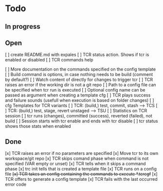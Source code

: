# Todo

## In progress

## Open

[ ] create README.md with expales
[ ] TCR status action. Shows if tcr is enabled or disabled
[ ] TCR commands help

[ ] More documentation on the commands specified on the config template
  [ ] Build command is options, in case nothing needs to be build (comment by default?)
[ ] Watch content of directly for changes to trigger tcr
[ ] TCR raises an error if the working dir is not a git repo
[ ] Path to a config file can be specified when tcr run is executed
[ ] Optional config name can be passed as argument when creating a template cfg
[ ] TCR plays success and failure sounds (usefull when execution is based on folder changes)
[ ] cfg Templates for TCR variants
  [ ] TCR: (build,) test, commit, stash --> TCS
  [ ] TCR: (build,) test, stage, revert unstaged --> TSU
[ ] Statistics on TCR session
  [ ] tcr runs (changes), committed (success), reverted (failed), not build
  [ ] Session starts with tcr enable and ends with tcr disable
  [ ] tcr status shows those stats when enabled

## Done

[x] TCR raises an error if no parameters are specified
[x] Move tcr to its own workspace/git repo
[x] TCR skips comand phase when command is not specified (VAR empty or unset)
[x] TCR tells when it skips a command phase
[x] trc init tells that is created a template file
[x] TCR runs on a config file
~~[x] TCR takes an config containing the commands to execute *.tcrcgf~~
[x] TCR offers to generate a config template
[x] TCR fails with the last occurred error code
